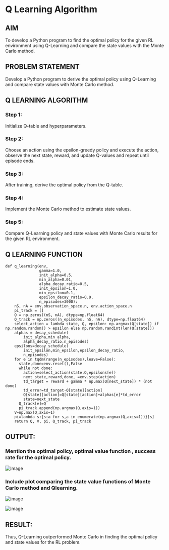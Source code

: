 # Q Learning Algorithm

## AIM
To develop a Python program to find the optimal policy for the given RL environment using Q-Learning and compare the state values with the Monte Carlo method.

## PROBLEM STATEMENT
Develop a Python program to derive the optimal policy using Q-Learning and compare state values with Monte Carlo method.

## Q LEARNING ALGORITHM
### Step 1:
Initialize Q-table and hyperparameters.

### Step 2:
Choose an action using the epsilon-greedy policy and execute the action, observe the next state, reward, and update Q-values and repeat until episode ends.

### Step 3:
After training, derive the optimal policy from the Q-table.

### Step 4:
Implement the Monte Carlo method to estimate state values.

### Step 5:
Compare Q-Learning policy and state values with Monte Carlo results for the given RL environment.

## Q LEARNING FUNCTION
```python3
def q_learning(env, 
               gamma=1.0,
               init_alpha=0.5,
               min_alpha=0.01,
               alpha_decay_ratio=0.5,
               init_epsilon=1.0,
               min_epsilon=0.1,
               epsilon_decay_ratio=0.9,
               n_episodes=3000):
    nS, nA = env.observation_space.n, env.action_space.n
    pi_track = []
    Q = np.zeros((nS, nA), dtype=np.float64)
    Q_track = np.zeros((n_episodes, nS, nA), dtype=np.float64)
    select_action = lambda state, Q, epsilon: np.argmax(Q[state]) if np.random.random() > epsilon else np.random.randint(len(Q[state]))
    alphas = decay_schedule(
        init_alpha,min_alpha,
        alpha_decay_ratio,n_episodes)
    epsilons=decay_schedule(
        init_epsilon,min_epsilon,epsilon_decay_ratio,
        n_episodes)
    for e in tqdm(range(n_episodes),leave=False):
      state,done=env.reset(),False
      while not done:
        action=select_action(state,Q,epsilons[e])
        next_state,reward,done,_=env.step(action)
        td_target = reward + gamma * np.max(Q[next_state]) * (not done)
        td_error=td_target-Q[state][action]
        Q[state][action]=Q[state][action]+alphas[e]*td_error
        state=next_state
      Q_track[e]=Q
      pi_track.append(np.argmax(Q,axis=1))
    V=np.max(Q,axis=1)
    pi=lambda s:{s:a for s,a in enumerate(np.argmax(Q,axis=1))}[s]
    return Q, V, pi, Q_track, pi_track
```
## OUTPUT:
### Mention the optimal policy, optimal value function , success rate for the optimal policy.

![image](https://github.com/SaiDarshan2003/q-learning/assets/94692595/d7560c4b-e989-44ef-bb6d-141f0ce679d9)


### Include plot comparing the state value functions of Monte Carlo method and Qlearning.
![image](https://github.com/SaiDarshan2003/q-learning/assets/94692595/55a735a5-80d1-4ce3-8fa0-ca5cffea439d)

![image](https://github.com/SaiDarshan2003/q-learning/assets/94692595/8028db26-f013-4e60-8a53-117ef4c406fa)






## RESULT:
Thus, Q-Learning outperformed Monte Carlo in finding the optimal policy and state values for the RL problem.
